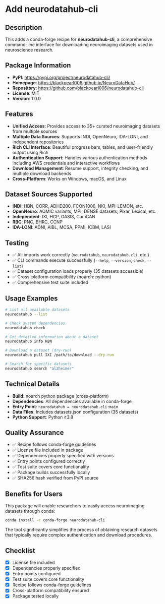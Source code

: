 # Add neurodatahub-cli

## Description
This adds a conda-forge recipe for **neurodatahub-cli**, a comprehensive command-line interface for downloading neuroimaging datasets used in neuroscience research.

## Package Information
- **PyPI**: https://pypi.org/project/neurodatahub-cli/
- **Homepage**: https://blackpearl006.github.io/NeuroDataHub/
- **Repository**: https://github.com/blackpearl006/neurodatahub-cli  
- **License**: MIT
- **Version**: 1.0.0

## Features
- **Unified Access**: Provides access to 35+ curated neuroimaging datasets from multiple sources
- **Multiple Data Sources**: Supports INDI, OpenNeuro, IDA-LONI, and independent repositories
- **Rich CLI Interface**: Beautiful progress bars, tables, and user-friendly output using Rich
- **Authentication Support**: Handles various authentication methods including AWS credentials and interactive workflows
- **Download Management**: Resume support, integrity checking, and multiple download backends
- **Cross-Platform**: Works on Windows, macOS, and Linux

## Dataset Sources Supported
- **INDI**: HBN, CORR, ADHD200, FCON1000, NKI, MPI-LEMON, etc.
- **OpenNeuro**: AOMIC variants, MPI, DENSE datasets, Pixar, Lexical, etc.
- **Independent**: IXI, HCP, OASIS, CamCAN
- **RBC**: PNC, BHRC, CCNP  
- **IDA-LONI**: ADNI, AIBL, MCSA, PPMI, ICBM, LASI

## Testing
- ✅ All imports work correctly (`neurodatahub`, `neurodatahub.cli`, etc.)
- ✅ CLI commands execute successfully (`--help`, `--version`, `check`, `--list`)
- ✅ Dataset configuration loads properly (35 datasets accessible)
- ✅ Cross-platform compatibility (noarch: python)
- ✅ Comprehensive test suite included

## Usage Examples
```bash
# List all available datasets
neurodatahub --list

# Check system dependencies  
neurodatahub check

# Get detailed information about a dataset
neurodatahub info HBN

# Download a dataset (dry-run)
neurodatahub pull IXI /path/to/download --dry-run

# Search for specific datasets
neurodatahub search "alzheimer"
```

## Technical Details
- **Build**: noarch python package (cross-platform)
- **Dependencies**: All dependencies available in conda-forge
- **Entry Point**: `neurodatahub = neurodatahub.cli:main`
- **Data Files**: Includes datasets.json configuration (35 datasets)
- **Python Support**: Python ≥3.8

## Quality Assurance
- ✅ Recipe follows conda-forge guidelines
- ✅ License file included in package
- ✅ Dependencies properly specified with versions
- ✅ Entry points configured correctly
- ✅ Test suite covers core functionality
- ✅ Package builds successfully locally
- ✅ SHA256 hash verified from PyPI source

## Benefits for Users
This package will enable researchers to easily access neuroimaging datasets through conda:
```bash
conda install -c conda-forge neurodatahub-cli
```

The tool significantly simplifies the process of obtaining research datasets that typically require complex authentication and download procedures.

## Checklist
- [x] License file included  
- [x] Dependencies properly specified
- [x] Entry points configured
- [x] Test suite covers core functionality  
- [x] Recipe follows conda-forge guidelines
- [x] Cross-platform compatibility ensured
- [x] Package tested locally